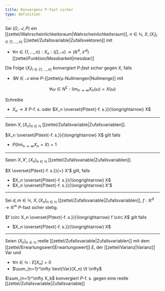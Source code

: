 ```yaml
---
title: Konvergenz P-fast sicher
type: definition
---
```


Sei $(\Omega, \mathcal{A}, P)$ ein [[zettel/Wahrscheinlichkeitsraum|Wahrscheinlichkeitsraum]], $n \in \mathbb{N}$, $X, (X_i)_{i \in \{ 1, \dots, n \}}$ [[zettel/Zufallsvariable|Zufallsvektoren]] mit
- $\forall n \in \{ 1, \dots, n \} : X_n : (\Omega, \mathcal{A}) \to (\mathbb{R}^d, \mathcal{L}^d)$ [[zettel/Funktion/Messbarkeit|messbar]]

Die Folge $(X_i)_{i \in \{ 1, \dots, n \}}$ *konvergiert $P$-fast sicher* gegen $X$, falls
- $\exists N \in \mathcal{A}$ eine $P$-[[zettel/μ-Nullmengen|Nullmenge]] mit

$$
	\forall \omega \in N^\complement : \lim_{n \to \infty} X_n(\omega) = X(\omega)
$$

Schreibe
- $X_n \to X$ $P$-f. s. oder $X_n \overset{P\text{-f. s.}}{\longrightarrow} X$

---

Seien $X, (X_n)_{n \in \mathbb{N}}$ [[zettel/Zufallsvariable|Zufallsvariablen]].

$X_n \overset{P\text{-f. s.}}{\longrightarrow} X$ gilt falls
- $P(\lim_{n \to \infty} X_n = X) = 1$

---

Seien $X, X', (X_n)_{n \in \mathbb{N}}$ [[zettel/Zufallsvariable|Zufallsvariablen]].

$X \overset{P\text{-f. s.}}{=} X'$ gilt, falls
- $X_n \overset{P\text{-f. s.}}{\longrightarrow} X$
- $X_n \overset{P\text{-f. s.}}{\longrightarrow} X'$

---

Sei $d, m \in \mathbb{N}$, $X, (X_n)_{n \in \mathbb{N}}$ [[zettel/Zufallsvariable|Zufallsvariablen]], $f : \mathbb{R}^d \to \mathbb{R}^m$ $P$-fast sicher stetig.

$f \circ X_n \overset{P\text{-f. s.}}{\longrightarrow} f \circ X$ gilt falls
- $X_n \overset{P\text{-f. s.}}{\longrightarrow} X$

---

Seien $(X_n)_{n \in \mathbb{N}}$ reelle [[zettel/Zufallsvariable|Zufallsvariablen]] mit dem [[zettel/Erwartungswert|Erwartungswert]] $E$, der [[zettel/Varianz|Varianz]] $\text{Var}$ und
- $\forall n \in \mathbb{N} : E[X_n]  = 0$
- $\sum_{n=1}^\infty \text{Var}(X_n) \lt \infty$

$\sum_{n=1}^\infty X_k$ konvergiert $P$-f. s. gegen eine reelle [[zettel/Zufallsvariable|Zufallsvariable]]